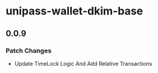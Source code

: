 # unipass-wallet-dkim-base

## 0.0.9

### Patch Changes

- Update TimeLock Logic And Add Relative Transactions
